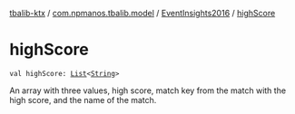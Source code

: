 [tbalib-ktx](../../index.md) / [com.npmanos.tbalib.model](../index.md) / [EventInsights2016](index.md) / [highScore](./high-score.md)

# highScore

`val highScore: `[`List`](https://kotlinlang.org/api/latest/jvm/stdlib/kotlin.collections/-list/index.html)`<`[`String`](https://kotlinlang.org/api/latest/jvm/stdlib/kotlin/-string/index.html)`>`

An array with three values, high score, match key from the match with the high score, and the name of the match.

